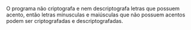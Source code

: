 O programa não criptografa e nem descriptografa letras que possuem acento, então letras mínusculas e maiúsculas que não possuem acentos podem ser criptografadas e descriptografadas. 
